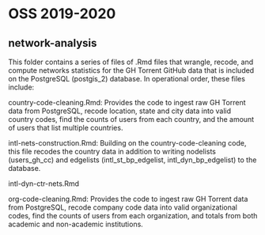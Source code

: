 # OSS 2019-2020 

## network-analysis 

This folder contains a series of files of .Rmd files that wrangle, recode, and compute networks statistics for the GH Torrent GitHub data that is included on the PostgreSQL (postgis_2) database. In operational order, these files include:

country-code-cleaning.Rmd: Provides the code to ingest raw GH Torrent data from PostgreSQL, recode location, state and city data into valid country codes, find the counts of users from each country, and the amount of users that list multiple countries. 

intl-nets-construction.Rmd: Building on the country-code-cleaning code, this file recodes the country data in addition to writing nodelists (users_gh_cc) and edgelists (intl_st_bp_edgelist, intl_dyn_bp_edgelist) to the database.

intl-dyn-ctr-nets.Rmd



org-code-cleaning.Rmd: Provides the code to ingest raw GH Torrent data from PostgreSQL, recode company code data into valid organizational codes, find the counts of users from each organization, and totals from both academic and non-academic institutions. 




